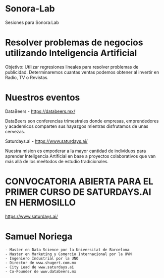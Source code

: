 # Sonora-Lab
Sesiones para Sonora:Lab

# Resolver problemas de negocios utilizando Inteligencia Artificial 
Objetivo: Utilizar regresiones lineales para resolver problemas de publicidad. Determinaremos cuantas ventas podemos obtener al invertir en Radio, TV o Revistas.

# Nuestros eventos
DataBeers - https://databeers.mx/

DataBeers son conferencias trimestrales donde empresas, emprendedores y academicos comparten sus hayazgos mientras disfrutamos de unas cervezas.

Saturdays.ai - https://www.saturdays.ai/

Nuestra mision es empoderar a la mayor cantidad de individuos para aprender Inteligencia Artificial en base a proyectos colaborativos que van más allá de los meétodos de estudio tradicionales.

# CONVOCATORIA ABIERTA PARA EL PRIMER CURSO DE SATURDAYS.AI EN HERMOSILLO 
https://www.saturdays.ai/

# Samuel Noriega
    - Master en Data Science por la Universitat de Barcelona
    - Master en Marketing y Comercio Internacional por la UVM
    - Ingeniero Industrial por la UNO
    - Director de www.shugert.com.mx
    - City Lead de www.saturdays.ai
    - Co-Founder de www.databeers.mx

